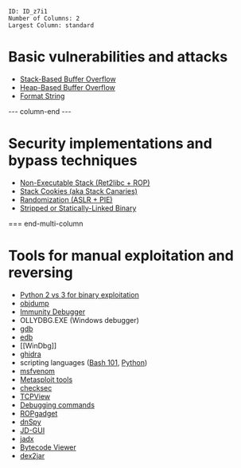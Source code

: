 
```start-multi-column
ID: ID_z7i1
Number of Columns: 2
Largest Column: standard
```

# Basic vulnerabilities and attacks
- [Stack-Based Buffer Overflow](Stack-Based%20Buffer%20Overflow.md)
- [Heap-Based Buffer Overflow](Heap-Based%20Buffer%20Overflow.md)
- [Format String](Format%20String.md)

--- column-end ---

# Security implementations and bypass techniques
- [Non-Executable Stack (Ret2libc + ROP)](Non-Executable%20Stack%20(Ret2libc%20+%20ROP).md)
- [Stack Cookies (aka Stack Canaries)](Stack%20Cookies%20(aka%20Stack%20Canaries).md)
- [Randomization (ASLR + PIE)](Randomization%20(ASLR%20+%20PIE).md)
- [Stripped or Statically-Linked Binary](Stripped%20or%20Statically-Linked%20Binary.md)

=== end-multi-column



# Tools for manual exploitation and reversing

- [Python 2 vs 3 for binary exploitation](../Dev,%20scripting%20&%20OS/Python.md#Python%202%20vs%203%20for%20binary%20exploitation)
- [objdump](../Tools/objdump.md)
- [Immunity Debugger](../Tools/Immunity%20Debugger.md)
- OLLYDBG.EXE (Windows debugger)
- [gdb](../Tools/gdb.md)
- [edb](../Tools/edb.md)
- [[WinDbg]]
- [ghidra](../Tools/ghidra.md)
- scripting languages ([Bash 101](../Dev,%20scripting%20&%20OS/Bash%20101.md), [Python](../Dev,%20scripting%20&%20OS/Python.md))
- [msfvenom](../Tools/msfvenom.md)
- [Metasploit tools](../Tools/Metasploit%20tools.md)
- [checksec](https://github.com/slimm609/checksec.sh)
- [TCPView](https://docs.microsoft.com/en-us/sysinternals/downloads/tcpview)
- [Debugging commands](../Dev,%20scripting%20&%20OS/Linux%20command%20cheatsheet.md#debugging%20commands)
- [ROPgadget](../Tools/ROPgadget.md)
- [dnSpy](../Tools/dnSpy.md)
- [JD-GUI](../Tools/JD-GUI.md)
- [jadx](../Tools/jadx.md)
- [Bytecode Viewer](../Tools/Bytecode%20Viewer.md)
- [dex2jar](../Tools/dex2jar.md)